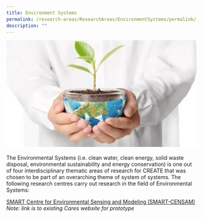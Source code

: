 ```yaml
---
title: Environment Systems
permalink: /research-areas/ResearchAreas/EnvironmentSystems/permalink/
description: ""
---
```


![](/images/Research%20Areas/EnvironmentSystems.png)

The Environmental Systems (i.e. clean water, clean energy, solid waste disposal, environmental sustainability and energy conservation) is one out of four interdisciplinary thematic areas of research for CREATE that was chosen to be part of an overarching theme of system of systems. The following research centres carry out research in the field of Environmental Systems:


[SMART Centre for Environmental Sensing and Modeling (SMART-CENSAM)](/AMR/AboutAMR/permalink/)
*Note: link is to existing Cares website for prototype*
